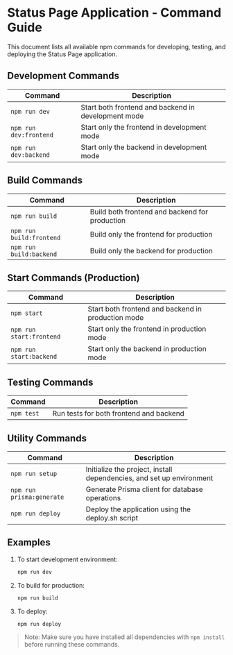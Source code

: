 # Status Page Application - Command Guide

This document lists all available npm commands for developing, testing, and deploying the Status Page application.

## Development Commands

| Command | Description |
|---------|-------------|
| `npm run dev` | Start both frontend and backend in development mode |
| `npm run dev:frontend` | Start only the frontend in development mode |
| `npm run dev:backend` | Start only the backend in development mode |

## Build Commands

| Command | Description |
|---------|-------------|
| `npm run build` | Build both frontend and backend for production |
| `npm run build:frontend` | Build only the frontend for production |
| `npm run build:backend` | Build only the backend for production |

## Start Commands (Production)

| Command | Description |
|---------|-------------|
| `npm start` | Start both frontend and backend in production mode |
| `npm run start:frontend` | Start only the frontend in production mode |
| `npm run start:backend` | Start only the backend in production mode |

## Testing Commands

| Command | Description |
|---------|-------------|
| `npm test` | Run tests for both frontend and backend |

## Utility Commands

| Command | Description |
|---------|-------------|
| `npm run setup` | Initialize the project, install dependencies, and set up environment |
| `npm run prisma:generate` | Generate Prisma client for database operations |
| `npm run deploy` | Deploy the application using the deploy.sh script |

## Examples

1. To start development environment:
   ```bash
   npm run dev
   ```

2. To build for production:
   ```bash
   npm run build
   ```

3. To deploy:
   ```bash
   npm run deploy
   ```

> Note: Make sure you have installed all dependencies with `npm install` before running these commands.
